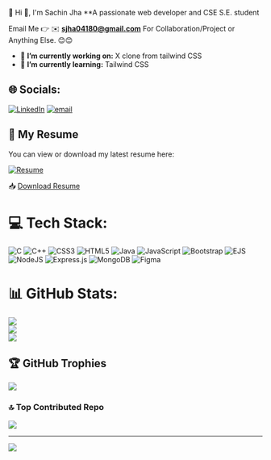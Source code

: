 💫 Hi 👋, I'm Sachin Jha
**A passionate web developer and CSE S.E. student

Email Me 👉 ✉️ **sjha04180@gmail.com** For Collaboration/Project or Anything Else. 😊😊

- 🔭 **I’m currently working on:** X clone from tailwind CSS
- 🌱 **I’m currently learning:** Tailwind CSS



## 🌐 Socials:
[![LinkedIn](https://img.shields.io/badge/LinkedIn-%230077B5.svg?logo=linkedin&logoColor=white)](https://www.linkedin.com/in/sachin-jha-b9814534a ) [![email](https://img.shields.io/badge/Email-D14836?logo=gmail&logoColor=white)](mailto:sjha04180@gmail.com) 

## 📄 My Resume

You can view or download my latest resume here:

[![Resume](https://img.shields.io/badge/View_CV-PDF-blue?logo=adobeacrobatreader&logoColor=white)](https://github.com/sjha04180/sjha04180/blob/main/My_Resume.pdf)

📥 [Download Resume](https://github.com/your-username/your-repo-name/raw/main/Sachin_Resume.pdf)


# 💻 Tech Stack:
![C](https://img.shields.io/badge/c-%2300599C.svg?style=for-the-badge&logo=c&logoColor=white) ![C++](https://img.shields.io/badge/c++-%2300599C.svg?style=for-the-badge&logo=c%2B%2B&logoColor=white) ![CSS3](https://img.shields.io/badge/css3-%231572B6.svg?style=for-the-badge&logo=css3&logoColor=white) ![HTML5](https://img.shields.io/badge/html5-%23E34F26.svg?style=for-the-badge&logo=html5&logoColor=white) ![Java](https://img.shields.io/badge/java-%23ED8B00.svg?style=for-the-badge&logo=openjdk&logoColor=white) ![JavaScript](https://img.shields.io/badge/javascript-%23323330.svg?style=for-the-badge&logo=javascript&logoColor=%23F7DF1E) ![Bootstrap](https://img.shields.io/badge/bootstrap-%238511FA.svg?style=for-the-badge&logo=bootstrap&logoColor=white) ![EJS](https://img.shields.io/badge/ejs-%23B4CA65.svg?style=for-the-badge&logo=ejs&logoColor=black) ![NodeJS](https://img.shields.io/badge/node.js-6DA55F?style=for-the-badge&logo=node.js&logoColor=white) ![Express.js](https://img.shields.io/badge/express.js-%23404d59.svg?style=for-the-badge&logo=express&logoColor=%2361DAFB) ![MongoDB](https://img.shields.io/badge/MongoDB-%234ea94b.svg?style=for-the-badge&logo=mongodb&logoColor=white) ![Figma](https://img.shields.io/badge/figma-%23F24E1E.svg?style=for-the-badge&logo=figma&logoColor=white)
# 📊 GitHub Stats:
![](https://github-readme-stats.vercel.app/api?username=sjha04180&theme=synthwave&hide_border=false&include_all_commits=true&count_private=false)<br/>
![](https://nirzak-streak-stats.vercel.app/?user=sjha04180&theme=synthwave&hide_border=false)<br/>
![](https://github-readme-stats.vercel.app/api/top-langs/?username=sjha04180&theme=synthwave&hide_border=false&include_all_commits=true&count_private=false&layout=compact)

## 🏆 GitHub Trophies
![](https://github-profile-trophy.vercel.app/?username=sjha04180&theme=radical&no-frame=false&no-bg=true&margin-w=4)

### 🔝 Top Contributed Repo
![](https://github-contributor-stats.vercel.app/api?username=sjha04180&limit=5&theme=dark&combine_all_yearly_contributions=true)

---
[![](https://visitcount.itsvg.in/api?id=sjha04180&icon=0&color=0)](https://visitcount.itsvg.in)

<!-- Proudly created with GPRM ( https://gprm.itsvg.in ) -->

